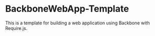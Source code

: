 # BackboneWebApp-Template
This is a template for building a web application using Backbone with Require.js.
